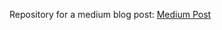 Repository for a medium blog post: [Medium Post](https://medium.com/@muhammetsoyturk/gem5-full-system-simulation-checklist-6ec54c286e8f)

